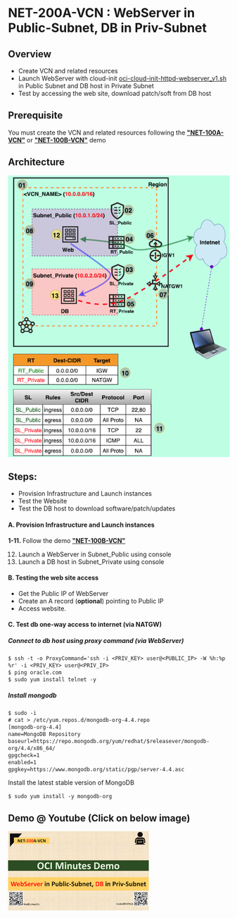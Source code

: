 # NET-200A-VCN : WebServer in Public-Subnet, DB in Priv-Subnet

## Overview

- Create VCN and related resources
- Launch WebServer with cloud-init [oci-cloud-init-httpd-webserver_v1.sh](../Common-Scripts/oci-cloud-init-httpd-webserver_v1.sh) in Public Subnet and DB host in Private Subnet
- Test by accessing the web site, download patch/soft from DB host

## Prerequisite

You must create the VCN and related resources following the [**"NET-100A-VCN"**](../NET-100A-VCN) or [**"NET-100B-VCN"**](../NET-100B-VCN) demo

## Architecture

<img src="img/NET-200A-VCN_arch_orig_800x800.png" alt="NET-200A-VCN" style="zoom: 100%;" />

## Steps:

- Provision Infrastructure and Launch instances
- Test the Website
- Test the DB host to download software/patch/updates

#### A. Provision Infrastructure and Launch instances

**1-11.** Follow the demo [**"NET-100B-VCN"**](../NET-100B-VCN) 

12. Launch a WebServer in Subnet_Public using console
13. Launch a DB host in Subnet_Private using console

#### B. Testing the web site access

- Get the Public IP of WebServer 
- Create an A record (**optional**) pointing to Public IP
- Access website.

#### C. Test db one-way access to internet (via NATGW)

##### Connect to db host using proxy command (via WebServer)

```shell
$ ssh -t -o ProxyCommand='ssh -i <PRIV_KEY> user@<PUBLIC_IP> -W %h:%p %r' -i <PRIV_KEY> user@<PRIV_IP>
$ ping oracle.com
$ sudo yum install telnet -y
```

##### Install mongodb

```shell
$ sudo -i
# cat > /etc/yum.repos.d/mongodb-org-4.4.repo
[mongodb-org-4.4]
name=MongoDB Repository
baseurl=https://repo.mongodb.org/yum/redhat/$releasever/mongodb-org/4.4/x86_64/
gpgcheck=1
enabled=1
gpgkey=https://www.mongodb.org/static/pgp/server-4.4.asc
```

Install the latest stable version of MongoDB

```shell
$ sudo yum install -y mongodb-org 
```



## Demo @ Youtube (Click on below image)

[![NET-200A-VCN](img/thumbnail_320x320.png)](https://my_youtube "Click to watch on YouTube")





